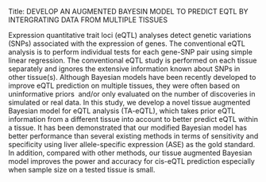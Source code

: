Title: DEVELOP AN AUGMENTED BAYESIN MODEL TO PREDICT EQTL BY INTERGRATING DATA FROM MULTIPLE TISSUES 

Expression quantitative trait loci (eQTL) analyses detect genetic variations (SNPs) associated with the expression of genes. The conventional eQTL analysis is to perform individual tests for each gene-SNP pair using simple linear regression. The conventional eQTL study is performed on each tissue separately and ignores the extensive information known about SNPs in other tissue(s). Although Bayesian models have been recently developed to improve eQTL prediction on multiple tissues, they were often based on uninformative priors  and/or only evaluated on the number of discoveries in simulated or real data. In this study, we develop a novel tissue augmented Bayesian model for eQTL analysis (TA-eQTL), which takes prior eQTL information from a different tissue into account to better predict eQTL within a tissue. It has been demonstrated that our modified Bayesian model has better performance than several existing methods in terms of sensitivity and specificity using liver allele-specific expression (ASE) as the gold standard. In addition, compared with other methods, our tissue augmented Bayesian model improves the power and accuracy for cis-eQTL prediction especially when sample size on a tested tissue is small.

